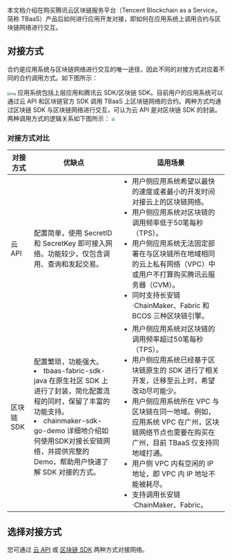 
本文档介绍在购买腾讯云区块链服务平台（Tencent Blockchain as a Service，简称 TBaaS）产品后如何进行应用开发对接，即如何在应用系统上调用合约与区块链网络进行交互。


## 对接方式

合约是应用系统与区块链网络进行交互的唯一途径，因此不同的对接方式对应着不同的合约调用方式。如下图所示： 

 <img src="https://main.qcloudimg.com/raw/cf652831ad9cb8a8a99c089a5bead5d5.png" alt="img" style="zoom: 50%;" />            
应用系统包括上层应用和腾讯云 SDK/区块链 SDK。目前用户的应用系统可以通过云 API 和区块链官方 SDK 调用 TBaaS 上区块链网络的合约。两种方式均通过区块链 SDK 与区块链网络进行交互，可认为云 API 是对区块链 SDK 的封装。两种调用方式的逻辑关系如下图所示： 

<img src="https://main.qcloudimg.com/raw/4c10d722b4c7ca5e1f1b74814fd1cd93.png" style="zoom:50%;" />            


### 对接方式对比

<table>
<thead>
<tr>
<th>对接方式</th>
<th>优缺点</th>
<th>适用场景</th>
</tr>
</thead>
<tbody><tr>
<td>云 API</td>
<td>配置简单，使用 SecretID 和 SecretKey 即可接入网络。功能较少，仅包含调用、查询和发起交易。</td>
<td><ul class="params"><li>用户侧应用系统希望以最快的速度或者最小的开发时间对接云上的区块链网络。</li><li>用户侧应用系统对区块链的调用频率低于50笔每秒（TPS）。</li><li>用户侧应用系统无法固定部署在与区块链所在地域相同的云上私有网络（VPC）中或用户不打算购买腾讯云服务器（CVM）。</li><li>同时支持长安链·ChainMaker、Fabric 和 BCOS 三种区块链引擎。</li></ul></td>
</tr>
<tr>
<td>区块链 SDK</td>
<td>配置繁琐，功能强大。
<li>tbaas-fabric-sdk-java 在原生社区 SDK 上进行了封装，简化配置流程的同时，保留了丰富的功能支持。</li>
<li>chainmaker-sdk-go-demo 详细地介绍如何使用SDK对接长安链网络，并提供完整的 Demo，帮助用户快速了解 SDK 对接的方式。</li>
</td>
<td><ul class="params"><li>用户侧应用系统对区块链的调用频率超过50笔每秒（TPS）。</li><li>用户侧应用系统已经基于区块链原生的 SDK 进行了相关开发，迁移至云上时，希望改动尽可能少。</li><li>用户侧应用系统所在 VPC 与区块链在同一地域。例如，应用系统 VPC 在广州，区块链网络节点也需要在购买在广州，目前 TBaaS 仅支持同地域打通。</li><li>用户侧 VPC 内有空闲的 IP 地址，即 VPC 内 IP 地址不能被耗尽。</li><li>支持调用长安链·ChainMaker、Fabric。</li></ul></td>
</tr>
</tbody></table>
<style>
.params{margin:0px !important}
</style>


## 选择对接方式
您可通过 [云 API](https://cloud.tencent.com/document/product/663/47513) 或 [区块链 SDK](https://cloud.tencent.com/document/product/663/72525) 两种方式对接网络。

